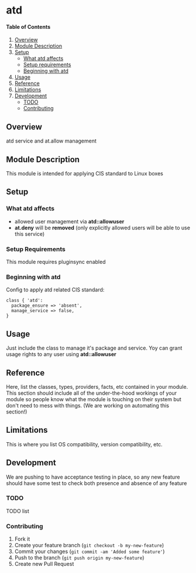 # atd

#### Table of Contents

1. [Overview](#overview)
2. [Module Description](#module-description)
3. [Setup](#setup)
    * [What atd affects](#what-atd-affects)
    * [Setup requirements](#setup-requirements)
    * [Beginning with atd](#beginning-with-atd)
4. [Usage](#usage)
5. [Reference](#reference)
5. [Limitations](#limitations)
6. [Development](#development)
    * [TODO](#todo)
    * [Contributing](#contributing)

## Overview

atd service and at.allow management

## Module Description

This module is intended for applying CIS standard to Linux boxes

## Setup

### What atd affects

* allowed user management via **atd::allowuser**
* **at.deny** will be **removed** (only explicitly allowed users will be able to use this service)

### Setup Requirements

This module requires pluginsync enabled

### Beginning with atd

Config to apply atd related CIS standard:

```puppet
class { 'atd':
  package_ensure => 'absent',
  manage_service => false,
}
```

## Usage

Just include the class to manage it's package and service. Yoy can grant usage rights to any user using **atd::allowuser**

## Reference

Here, list the classes, types, providers, facts, etc contained in your module.
This section should include all of the under-the-hood workings of your module so
people know what the module is touching on their system but don't need to mess
with things. (We are working on automating this section!)

## Limitations

This is where you list OS compatibility, version compatibility, etc.

## Development

We are pushing to have acceptance testing in place, so any new feature should
have some test to check both presence and absence of any feature

### TODO

TODO list

### Contributing

1. Fork it
2. Create your feature branch (`git checkout -b my-new-feature`)
3. Commit your changes (`git commit -am 'Added some feature'`)
4. Push to the branch (`git push origin my-new-feature`)
5. Create new Pull Request

